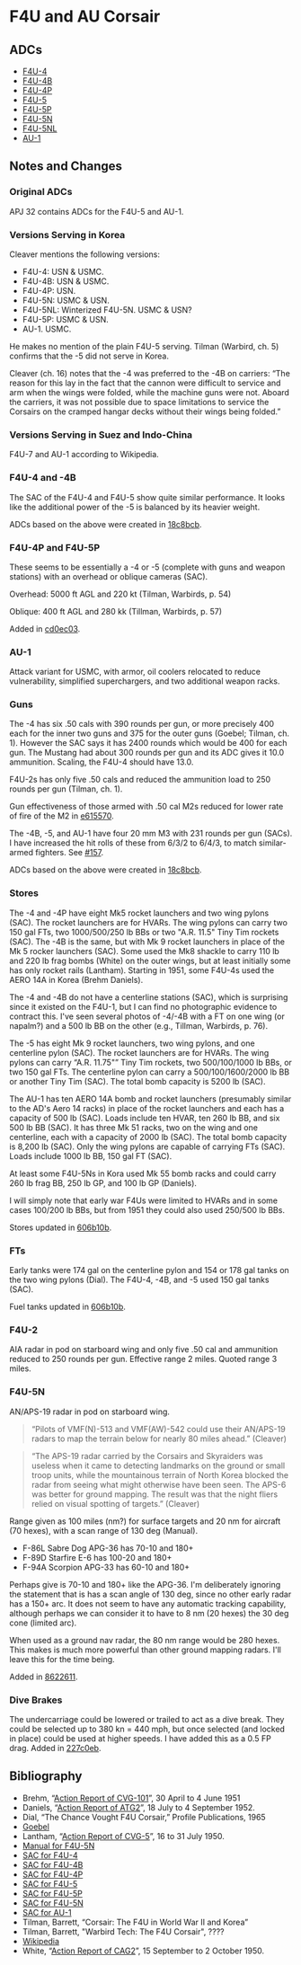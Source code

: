 # F4U and AU Corsair

## ADCs

- [F4U-4](F4U-4.json)
- [F4U-4B](F4U-4B.json)
- [F4U-4P](F4U-4P.json)
- [F4U-5](F4U-5.json)
- [F4U-5P](F4U-5P.json)
- [F4U-5N](F4U-5N.json)
- [F4U-5NL](F4U-5NL.json)
- [AU-1](AU-1.json)

## Notes and Changes

### Original ADCs

APJ 32 contains ADCs for the F4U-5 and AU-1.

### Versions Serving in Korea

Cleaver mentions the following versions:

- F4U-4: USN & USMC.
- F4U-4B: USN & USMC.
- F4U-4P: USN.
- F4U-5N: USMC & USN.
- F4U-5NL: Winterized F4U-5N. USMC & USN?
- F4U-5P: USMC & USN.
- AU-1. USMC.

He makes no mention of the plain F4U-5 serving. Tilman (Warbird, ch. 5) confirms that the -5 did not serve in Korea.

Cleaver (ch. 16) notes that the -4 was preferred to the -4B on carriers: “The reason for this lay in the fact that the cannon were difficult to service and arm when the wings were folded, while the machine guns were not. Aboard the carriers, it was not possible due to space limitations to service the Corsairs on the cramped hangar decks without their wings being folded.”

### Versions Serving in Suez and Indo-China

F4U-7 and AU-1 according to Wikipedia.

### F4U-4 and -4B

The SAC of the F4U-4 and F4U-5 show quite similar performance. It looks like the additional power of the -5 is balanced by its heavier weight.

ADCs based on the above were created in [18c8bcb](https://github.com/alanwatsonforster/glass/commit/18c8bcbcba1c6b2a2de8be5b6dea1b2ea28ff5d6).

### F4U-4P and F4U-5P

These seems to be essentially a -4 or -5 (complete with guns and weapon stations) with an overhead or oblique cameras (SAC).

Overhead: 5000 ft AGL and 220 kt (Tilman, Warbirds, p. 54)

Oblique: 400 ft AGL and 280 kk (Tillman, Warbirds, p. 57)

Added in [cd0ec03](https://github.com/alanwatsonforster/glass/commit/cd0ec039f32a7bff25ab7fd357ca7af10f9a981f).

### AU-1

Attack variant for USMC, with armor, oil coolers relocated to reduce vulnerability, simplified superchargers, and two additional weapon racks.

### Guns

The -4 has six .50 cals with 390 rounds per gun, or more precisely 400 each for the inner two guns and 375 for the outer guns (Goebel; Tilman, ch. 1). However the SAC says it has 2400 rounds which would be 400 for each gun. The Mustang had about 300 rounds per gun and its ADC gives it 10.0 ammunition. Scaling, the F4U-4 should have 13.0. 

F4U-2s has only five .50 cals and reduced the ammunition load to 250 rounds per gun (Tilman, ch. 1).

Gun effectiveness of those armed with .50 cal M2s reduced for lower rate of fire of the M2 in 
[e615570](https://github.com/alanwatsonforster/glass/commit/e61557086cfc61119e920453d1bded66bac57bd3).

The -4B, -5, and AU-1 have four 20 mm M3 with 231 rounds per gun (SACs). I have increased the hit rolls of these from 6/3/2 to 6/4/3, to match similar-armed fighters. See [#157](https://github.com/alanwatsonforster/glass/issues/157).

ADCs based on the above were created in [18c8bcb](https://github.com/alanwatsonforster/glass/commit/18c8bcbcba1c6b2a2de8be5b6dea1b2ea28ff5d6).

### Stores

The -4 and -4P have eight Mk5 rocket launchers and two wing pylons (SAC). The rocket launchers are for HVARs. The wing pylons can carry two 150 gal FTs, two 1000/500/250 lb BBs or two "A.R. 11.5" Tiny Tim rockets (SAC). The -4B is the same, but with Mk 9 rocket launchers in place of the Mk 5 rocker launchers (SAC). Some used the Mk8 shackle to carry 110 lb and 220 lb frag bombs (White) on the outer wings, but at least initially some has only rocket rails (Lantham). Starting in 1951, some F4U-4s used the AERO 14A in Korea (Brehm Daniels).

The -4 and -4B do not have a centerline stations (SAC), which is surprising since it existed on the F4U-1, but I can find no photographic evidence to contract this. I've seen several photos of -4/-4B with a FT on one wing (or napalm?) and a 500 lb BB on the other (e.g., Tillman, Warbirds, p. 76).

The -5 has eight Mk 9 rocket launchers, two wing pylons, and one centerline pylon (SAC). The rocket launchers are for HVARs. The wing pylons can carry “A.R. 11.75"” Tiny Tim rockets, two 500/100/1000 lb BBs, or two 150 gal FTs. The centerline pylon can carry a 500/100/1600/2000 lb BB or another Tiny Tim (SAC). The total bomb capacity is 5200 lb (SAC).

The AU-1 has ten AERO 14A bomb and rocket launchers (presumably similar to the AD's Aero 14 racks) in place of the rocket launchers and each has a capacity of 500 lb (SAC). Loads include ten HVAR, ten 260 lb BB, and six 500 lb BB (SAC). It has three Mk 51 racks, two on the wing and one centerline, each with a capacity of 2000 lb (SAC). The total bomb capacity is 8,200 lb (SAC). Only the wing pylons are capable of carrying FTs (SAC). Loads include 1000 lb BB, 150 gal FT (SAC).

At least some F4U-5Ns in Kora used Mk 55 bomb racks and could carry 260 lb frag BB, 250 lb GP, and 100 lb GP (Daniels). 

I will simply note that early war F4Us were limited to HVARs and in some cases 100/200 lb BBs, but from 1951 they could also used 250/500 lb BBs.

Stores updated in [606b10b](https://github.com/alanwatsonforster/glass/commit/606b10b401b1a90c493f17d3fea7f058634c8ef8).

### FTs

Early tanks were 174 gal on the centerline pylon and 154 or 178 gal tanks on the two wing pylons (Dial). The F4U-4, -4B, and -5 used 150 gal tanks (SAC).

Fuel tanks updated in [606b10b](https://github.com/alanwatsonforster/glass/commit/606b10b401b1a90c493f17d3fea7f058634c8ef8).

### F4U-2

AIA radar in pod on starboard wing and only five .50 cal and ammunition reduced to 250 rounds per gun. Effective range 2 miles. Quoted range 3 miles.

### F4U-5N

AN/APS-19 radar in pod on starboard wing.

> “Pilots of VMF(N)-513 and VMF(AW)-542 could use their AN/APS-19 radars to map the terrain below for nearly 80 miles ahead.” (Cleaver)

> “The APS-19 radar carried by the Corsairs and Skyraiders was useless when it came to detecting landmarks on the ground or small troop units, while the mountainous terrain of North Korea blocked the radar from seeing what might otherwise have been seen. The APS-6 was better for ground mapping. The result was that the night fliers relied on visual spotting of targets.” (Cleaver)

Range given as 100 miles (nm?) for surface targets and 20 nm for aircraft (70 hexes), with a scan range of 130 deg (Manual).

- F-86L Sabre Dog APG-36 has 70-10 and 180+
- F-89D Starfire E-6 has 100-20 and 180+
- F-94A Scorpion APG-33 has 60-10 and 180+

Perhaps give is 70-10 and 180+ like the APG-36. I'm deliberately ignoring the statement that is has a scan angle of 130 deg, since no other early radar has a 150+ arc. It does not seem to have any automatic tracking capability, although perhaps we can consider it to have to 8 nm (20 hexes) the 30 deg cone (limited arc).

When used as a ground nav radar, the 80 nm range would be 280 hexes. This makes is much more powerful than other ground mapping radars. I'll leave this for the time being.

Added in [8622611](https://github.com/alanwatsonforster/glass/commit/8622611a1603e29ffe88f50dfdbceb001c6ce439).

### Dive Brakes

The undercarriage could be lowered or trailed to act as a dive break. They could be selected up to 380 kn = 440 mph, but once selected (and locked in place) could be used at higher speeds. I have added this as a 0.5 FP drag. Added in [227c0eb](https://github.com/alanwatsonforster/glass/commit/227c0eb0a607e956d59c478a7613d46fffab34c2).

## Bibliography

- Brehm, “[Action Report of CVG-101](https://www.history.navy.mil/content/dam/nhhc/research/archives/action-reports/Korean%20War%20Carrier%20Air%20Group%20Combat/PDF%27s/cvg101-30apr-4jun51.pdf)”, 30 April to 4 June 1951
- Daniels, “[Action Report of ATG2](https://www.history.navy.mil/content/dam/nhhc/research/archives/action-reports/Korean%20War%20Carrier%20Air%20Group%20Combat/PDF%27s/atg2a-52.pdf)”, 18 July to 4 September 1952.
- Dial, “The Chance Vought F4U Corsair,” Profile Publications, 1965
- [Goebel](https://www.airvectors.net/avf4u.html)
- Lantham, “[Action Report of CVG-5](https://www.history.navy.mil/content/dam/nhhc/research/archives/action-reports/Korean%20War%20Carrier%20Air%20Group%20Combat/PDF%27s/cvg5-16-31jul50.pdf)”, 16 to 31 July 1950.
- [Manual for F4U-5N](https://stephentaylorhistorian.com/wp-content/uploads/2020/04/f4u-5n-corsair.pdf)
- [SAC for F4U-4](https://www.aahs-online.org/images/Navy_SAC/F4U-4.pdf)
- [SAC for F4U-4B](https://www.aahs-online.org/images/Navy_SAC/F4U-4B.pdf)
- [SAC for F4U-4P](https://www.aahs-online.org/images/Navy_SAC/F4U-4P.pdf)
- [SAC for F4U-5](https://www.aahs-online.org/images/Navy_SAC/F4U-5.pdf)
- [SAC for F4U-5P](https://www.aahs-online.org/images/Navy_SAC/F4U-5P.pdf)
- [SAC for F4U-5N](https://www.aahs-online.org/images/Navy_SAC/F4U-5N.pdf)
- [SAC for AU-1](https://www.aahs-online.org/images/Navy_SAC/AU-1.pdf)
- Tilman, Barrett, “Corsair: The F4U in World War II and Korea”
- Tilman, Barrett, "Warbird Tech: The F4U Corsair", ????
- [Wikipedia](https://en.wikipedia.org/wiki/Vought_F4U_Corsair)
- White, “[Action Report of CAG2](https://www.history.navy.mil/content/dam/nhhc/research/archives/action-reports/Korean%20War%20Carrier%20Air%20Group%20Combat/PDF%27s/cvg2-50-1.pdf)”, 15 September to 2 October 1950.




